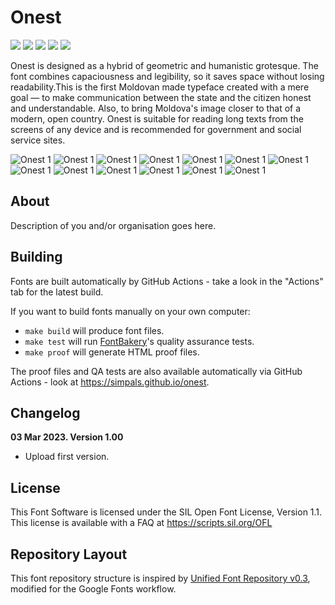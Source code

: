 # Onest

[![][Fontbakery]](https://simpals.github.io/onest/fontbakery/fontbakery-report.html)
[![][Universal]](https://simpals.github.io/onest/fontbakery/fontbakery-report.html)
[![][GF Profile]](https://simpals.github.io/onest/fontbakery/fontbakery-report.html)
[![][Outline Correctness]](https://simpals.github.io/onest/fontbakery/fontbakery-report.html)
[![][Shaping]](https://simpals.github.io/onest/fontbakery/fontbakery-report.html)

[Fontbakery]: https://img.shields.io/endpoint?url=https%3A%2F%2Fraw.githubusercontent.com%2Fsimpals%2Fonest%2Fgh-pages%2Fbadges%2Foverall.json
[GF Profile]: https://img.shields.io/endpoint?url=https%3A%2F%2Fraw.githubusercontent.com%2Fsimpals%2Fonest%2Fgh-pages%2Fbadges%2FGoogleFonts.json
[Outline Correctness]: https://img.shields.io/endpoint?url=https%3A%2F%2Fraw.githubusercontent.com%2Fsimpals%2Fonest%2Fgh-pages%2Fbadges%2FOutlineCorrectnessChecks.json
[Shaping]: https://img.shields.io/endpoint?url=https%3A%2F%2Fraw.githubusercontent.com%2Fsimpals%2Fonest%2Fgh-pages%2Fbadges%2FShapingChecks.json
[Universal]: https://img.shields.io/endpoint?url=https%3A%2F%2Fraw.githubusercontent.com%2Fsimpals%2Fonest%2Fgh-pages%2Fbadges%2FUniversal.json

Onest is designed as a hybrid of geometric and humanistic grotesque. The font combines capaciousness and legibility, so it saves space without losing readability.This is the first Moldovan made typeface created with a mere goal — to make communication between the state and the citizen honest and understandable. Also, to bring Moldova's image closer to that of a modern, open country. Onest is suitable for reading long texts from the screens of any device and is recommended for government and social service sites.

![Onest 1](./documentation/Onest%201.jpg)
![Onest 1](./documentation/Onest%202.jpg)
![Onest 1](./documentation/Onest%203.jpg)
![Onest 1](./documentation/Onest%204.jpg)
![Onest 1](./documentation/Onest%205.jpg)
![Onest 1](./documentation/Onest%206.jpg)
![Onest 1](./documentation/Onest%207.jpg)
![Onest 1](./documentation/Onest%208.jpg)
![Onest 1](./documentation/Onest%209.jpg)
![Onest 1](./documentation/Onest%2010.jpg)
![Onest 1](./documentation/Onest%2011.jpg)
![Onest 1](./documentation/Onest%2012.jpg)
![Onest 1](./documentation/Onest%2013.jpg)

## About

Description of you and/or organisation goes here.

## Building

Fonts are built automatically by GitHub Actions - take a look in the "Actions" tab for the latest build.

If you want to build fonts manually on your own computer:

* `make build` will produce font files.
* `make test` will run [FontBakery](https://github.com/googlefonts/fontbakery)'s quality assurance tests.
* `make proof` will generate HTML proof files.

The proof files and QA tests are also available automatically via GitHub Actions - look at https://simpals.github.io/onest.

## Changelog

**03 Mar 2023. Version 1.00**
- Upload first version.

## License

This Font Software is licensed under the SIL Open Font License, Version 1.1.
This license is available with a FAQ at
https://scripts.sil.org/OFL

## Repository Layout

This font repository structure is inspired by [Unified Font Repository v0.3](https://github.com/unified-font-repository/Unified-Font-Repository), modified for the Google Fonts workflow.
